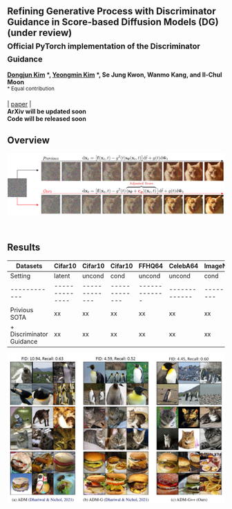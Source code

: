 ## Refining Generative Process with Discriminator Guidance in Score-based Diffusion Models (DG) (under review) <br><sub>Official PyTorch implementation of the Discriminator Guidance </sub>
**[Dongjun Kim](https://github.com/Kim-Dongjun) \*, [Yeongmin Kim](https://github.com/alsdudrla10) \*, Se Jung Kwon, Wanmo Kang, and Il-Chul Moon**   
<sup> * Equal contribution </sup> <br>

| [paper](https://arxiv.org/abs/2211.17091) |  <br>
**ArXiv will be updated soon** <br>
**Code will be released soon** <br>

## Overview
![Teaser image](./figures/Figure1_v2.PNG)

<br>



## Results
|Datasets|Cifar10|Cifar10|Cifar10|FFHQ64|CelebA64|ImageNet256|
| ------------ |-------------- | ------------- | ------------- | ------------- | ------------- | ------------- |
|Setting|latent|uncond|cond|uncond|uncond|cond|
| ------------ |-------------- | ------------- | ------------- | ------------- | ------------- | ------------- |
|    Privious SOTA      |     xx     |     xx     |     xx     |     xx     |      xx     |      xx     |      xx     |
|    + Discriminator Guidance       |     xx     |     xx     |     xx     |     xx     |     xx     |      xx     |      xx     |

![Teaser image](./figures/Figure2.PNG)
